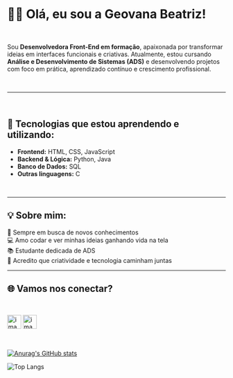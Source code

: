 # 👩‍💻 Olá, eu sou a Geovana Beatriz!
<br>

Sou **Desenvolvedora Front-End em formação**, apaixonada por transformar ideias em interfaces funcionais e criativas. Atualmente, estou cursando **Análise e Desenvolvimento de Sistemas (ADS)** e desenvolvendo projetos com foco em prática, aprendizado contínuo e crescimento profissional.

<br>

---

<br>

## 🚀 Tecnologias que estou aprendendo e utilizando:

- **Frontend:** HTML, CSS, JavaScript  
- **Backend & Lógica:** Python, Java  
- **Banco de Dados:** SQL  
- **Outras linguagens:** C

<br>

---

## 💡 Sobre mim:

🌱 Sempre em busca de novos conhecimentos  
💻 Amo codar e ver minhas ideias ganhando vida na tela  
📚 Estudante dedicada de ADS  
🎨 Acredito que criatividade e tecnologia caminham juntas

---

## 🌐 Vamos nos conectar?
<br> 

<a href="https://www.instagram.com/starsyuuri/" target="_blank"><img width="32" height="32" alt="image" src="https://github.com/user-attachments/assets/8644bde8-b5c9-48a3-85f3-dfe153a1a749" /><a/>
<a href="https://www.linkedin.com/in/geovanabeatriz-dev/" target="_blank"><img width="32" height="32" alt="image" src="https://github.com/user-attachments/assets/85937f2d-0a97-4ab1-8dcd-d953dcf24f83" /><a/>

<br>

[![Anurag's GitHub stats](https://github-readme-stats.vercel.app/api?username=Geovanabf)](https://github.com/anuraghazra/github-readme-stats)



![Top Langs](https://github-readme-stats.vercel.app/api/top-langs/?username=Geovanabf&layout=compact)
